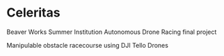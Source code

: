 # Celeritas
Beaver Works Summer Institution Autonomous Drone Racing final project

Manipulable obstacle racecourse using DJI Tello Drones
